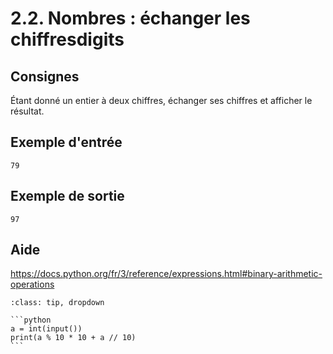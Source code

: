 # 2.2. Nombres : échanger les chiffresdigits

## Consignes

Étant donné un entier à deux chiffres, échanger ses chiffres et afficher le résultat.

## Exemple d'entrée

```
79
```

## Exemple de sortie

```
97
```

## Aide

https://docs.python.org/fr/3/reference/expressions.html#binary-arithmetic-operations

<div id="pad"></div>
            <script>Pythonpad('pad', {'title': 'Testez votre solution ici', 'src': '# Lire un entier :\n# a = int(input())\n# Afficher la valeur de a :\n# print(a)\n'})</script>


````{admonition} Cliquez ici pour voir la solution
:class: tip, dropdown

```python
a = int(input())
print(a % 10 * 10 + a // 10)
```
````
